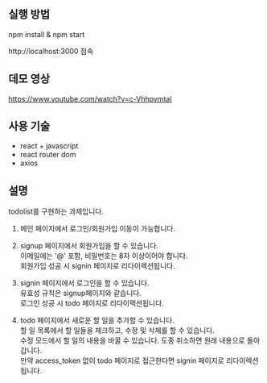## 실행 방법

npm install & npm start

http://localhost:3000 접속

## 데모 영상

https://www.youtube.com/watch?v=c-VhhpvmtaI

## 사용 기술

- react + javascript
- react router dom
- axios

## 설명

todolist를 구현하는 과제입니다.

1. 메인 페이지에서 로그인/회원가입 이동이 가능합니다.

2. signup 페이지에서 회원가입을 할 수 있습니다.  
   이메일에는 '@' 포함, 비밀번호는 8자 이상이어야 합니다.  
   회원가입 성공 시 signin 페이지로 리다이렉션됩니다.

3. signin 페이지에서 로그인을 할 수 있습니다.  
   유효성 규칙은 signup페이지와 같습니다.  
   로그인 성공 시 todo 페이지로 리다이렉션됩니다.

4. todo 페이지에서 새로운 할 일을 추가할 수 있습니다.  
   할 일 목록에서 할 일들을 체크하고, 수정 및 삭제를 할 수 있습니다.  
   수정 모드에서 할 일의 내용을 바꿀 수 있습니다. 도중 취소하면 원래 내용으로 돌아갑니다.  
   만약 access_token 없이 todo 페이지로 접근한다면 signin 페이지로 리다이렉션됩니다.
